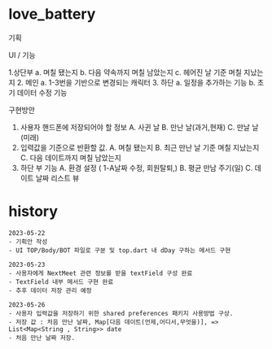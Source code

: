# love_battery

기획

UI / 기능

1.상단부
    a.	며칠 됐는지
    b.	다음 약속까지 며칠 남았는지
    c.	헤어진 날 기준 며칠 지났는지
2. 메인
    a. 1-3번을 기반으로 변경되는 캐릭터
3. 하단
    a. 일정을 추가하는 기능
    b. 초기 데이터 수정 기능

구현방안
1.  사용자 핸드폰에 저장되어야 할 정보 
    A.	사귄 날
    B.	만난 날(과거,현재)
    C.	만날 날(미래)
2.	입력값을 기준으로 반환할 값.
    A.	며칠 됐는지
    B.	최근 만난 날 기준 며칠 지났는지
    C.	다음 데이트까지 며칠 남았는지
3.	하단 부 기능
    A.	환경 설정 ( 1-A날짜 수정, 회원탈퇴,)
    B.	평균 만남 주기(일)
    C.	데이트 날짜 리스트 뷰

# history

    2023-05-22
    - 기획안 작성 
    - UI TOP/Body/BOT 파일로 구분 및 top.dart 내 dDay 구하는 메서드 구현

    2023-05-23
    - 사용자에게 NextMeet 관련 정보를 받을 textField 구성 완료
    - TextField 내부 메서드 구현 완료
    - 추후 데이터 저장 관리 예정

    2023-05-26
    - 사용자 입력값을 저장하기 위한 shared preferences 패키지 사용방법 구상.
    - 저장 값 : 처음 만난 날짜, Map[다음 데이트(언제,어디서,무엇을)], => List<Map<String , String>> date 
    - 처음 만난 날짜 저장.